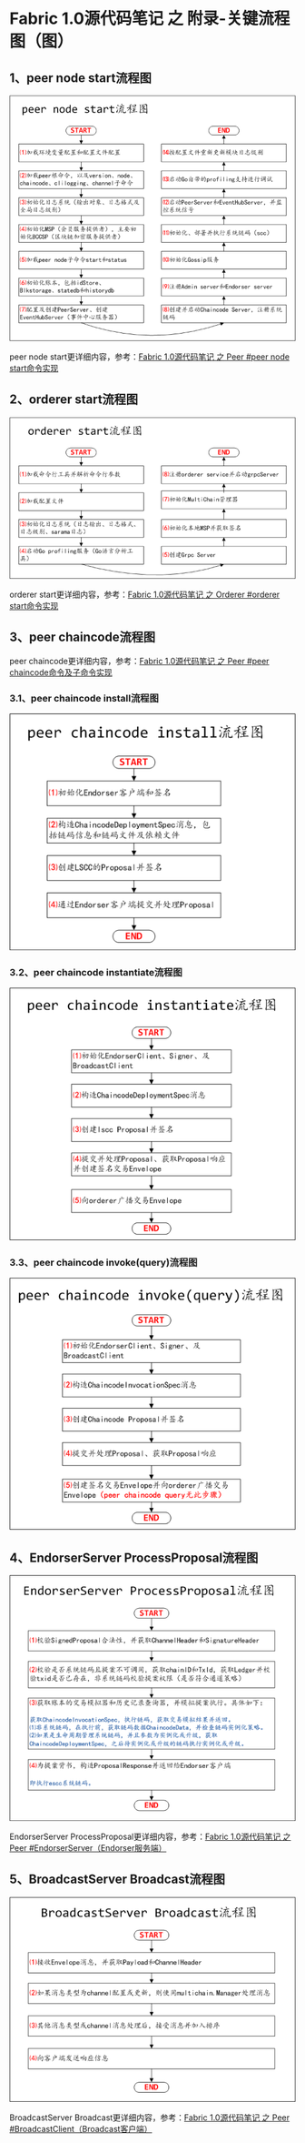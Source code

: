 # Fabric 1.0源代码笔记 之 附录-关键流程图（图）

## 1、peer node start流程图

![](../peer/peer_node_start.png)

peer node start更详细内容，参考：[Fabric 1.0源代码笔记 之 Peer #peer node start命令实现](../peer/peer_node_start.md)

## 2、orderer start流程图

![](../orderer/orderer_start.png)

orderer start更详细内容，参考：[Fabric 1.0源代码笔记 之 Orderer #orderer start命令实现](../orderer/orderer_start.md)

## 3、peer chaincode流程图

peer chaincode更详细内容，参考：[Fabric 1.0源代码笔记 之 Peer #peer chaincode命令及子命令实现](../peer/peer_chaincode.md)

### 3.1、peer chaincode install流程图

![](../peer/peer_chaincode_install.png)

### 3.2、peer chaincode instantiate流程图

![](../peer/peer_chaincode_instantiate.png)

### 3.3、peer chaincode invoke(query)流程图

![](../peer/peer_chaincode_invoke(query).png)

## 4、EndorserServer ProcessProposal流程图

![](../peer/EndorserServer_ProcessProposal.png)

EndorserServer ProcessProposal更详细内容，参考：[Fabric 1.0源代码笔记 之 Peer #EndorserServer（Endorser服务端）](../peer/EndorserServer.md)

## 5、BroadcastServer Broadcast流程图

![](../orderer/BroadcastServer_Broadcast.png)

BroadcastServer Broadcast更详细内容，参考：[Fabric 1.0源代码笔记 之 Peer #BroadcastClient（Broadcast客户端）](../orderer/BroadcastServer.md)